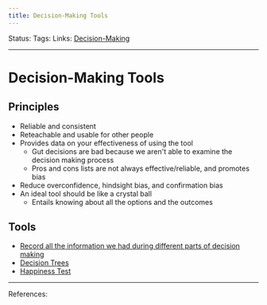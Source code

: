```yaml
---
title: Decision-Making Tools
---
```

Status:
Tags:
Links: [Decision-Making](out/decision-making.md)
___
# Decision-Making Tools
## Principles
- Reliable and consistent
- Reteachable and usable for other people
- Provides data on your effectiveness of using the tool
	- Gut decisions are bad because we aren't able to examine the decision making process
	- Pros and cons lists are not always effective/reliable, and promotes bias
- Reduce overconfidence, hindsight bias, and confirmation bias
- An ideal tool should be like a crystal ball
	- Entails knowing about all the options and the outcomes
## Tools
- [Record all the information we had during different parts of decision making](out/record-all-the-information-we-had-during-different-parts-of-decision-making.md)
- [Decision Trees](out/decision-trees.md)
- [Happiness Test](out/happiness-test.md)
___
References: